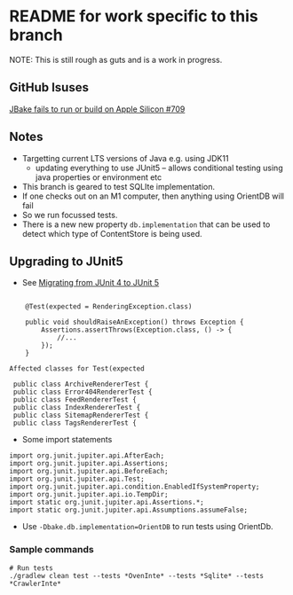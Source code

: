 README for work specific to this branch
=======================================

NOTE: This is still rough as guts and is a work in progress.

## GitHub Isuses

[JBake fails to run or build on Apple Silicon #709](https://github.com/jbake-org/jbake/issues/709)


## Notes

* Targetting current LTS versions of Java e.g. using JDK11
  * updating everything to use JUnit5 – allows conditional testing using java properties or environment etc
* This branch is geared to test SQLIte implementation.
* If one checks out on an M1 computer, then anything using OrientDB will fail
* So we run focussed tests.
* There is a new new property `db.implementation` that can be used to detect
  which type of ContentStore is being used.


## Upgrading to JUnit5

* See [Migrating from JUnit 4 to JUnit 5](https://www.baeldung.com/junit-5-migration)

```

    @Test(expected = RenderingException.class)

    public void shouldRaiseAnException() throws Exception {
        Assertions.assertThrows(Exception.class, () -> {
            //...
        });
    }

Affected classes for Test(expected

 public class ArchiveRendererTest {
 public class Error404RendererTest {
 public class FeedRendererTest {
 public class IndexRendererTest {
 public class SitemapRendererTest {
 public class TagsRendererTest {

```

* Some import statements
```
import org.junit.jupiter.api.AfterEach;
import org.junit.jupiter.api.Assertions;
import org.junit.jupiter.api.BeforeEach;
import org.junit.jupiter.api.Test;
import org.junit.jupiter.api.condition.EnabledIfSystemProperty;
import org.junit.jupiter.api.io.TempDir;
import static org.junit.jupiter.api.Assertions.*;
import static org.junit.jupiter.api.Assumptions.assumeFalse;
```

* Use `-Dbake.db.implementation=OrientDB` to run tests using OrientDb.


### Sample commands

```
# Run tests
./gradlew clean test --tests *OvenInte* --tests *Sqlite* --tests *CrawlerInte*
```
